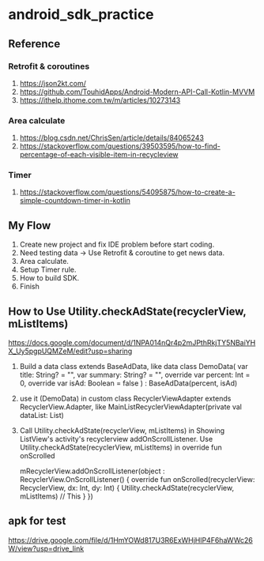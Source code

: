 # android_sdk_practice

## Reference

### Retrofit & coroutines

1. https://json2kt.com/
2. https://github.com/TouhidApps/Android-Modern-API-Call-Kotlin-MVVM
3. https://ithelp.ithome.com.tw/m/articles/10273143

### Area calculate

1. https://blog.csdn.net/ChrisSen/article/details/84065243
2. https://stackoverflow.com/questions/39503595/how-to-find-percentage-of-each-visible-item-in-recycleview

### Timer

1. https://stackoverflow.com/questions/54095875/how-to-create-a-simple-countdown-timer-in-kotlin

## My Flow

1. Create new project and fix IDE problem before start coding.
2. Need testing data -> Use Retrofit & coroutine to get news data.
3. Area calculate.
4. Setup Timer rule.
5. How to build SDK.
6. Finish

## How to Use Utility.checkAdState(recyclerView, mListItems)

https://docs.google.com/document/d/1NPA014nQr4p2mJPthRkjTY5NBaiYHX_Uy5pgpUQMZeM/edit?usp=sharing

1. Build a data class extends BaseAdData, like
   data class DemoData(
   var title: String? = "",
   var summary: String? = "",
   override var percent: Int = 0,
   override var isAd: Boolean = false
   ) : BaseAdData(percent, isAd)
2. use it (DemoData) in custom class RecyclerViewAdapter extends RecyclerView.Adapter, like
   MainListRecyclerViewAdapter(private val dataList: List<DemoData>)
3. Call Utility.checkAdState(recyclerView, mListItems) in Showing ListView's activity's recyclerview
   addOnScrollListener. Use Utility.checkAdState(recyclerView, mListItems) in override fun
   onScrolled

   mRecyclerView.addOnScrollListener(object : RecyclerView.OnScrollListener() {
   override fun onScrolled(recyclerView: RecyclerView, dx: Int, dy: Int) {
   Utility.checkAdState(recyclerView, mListItems) // This
   } })

## apk for test

https://drive.google.com/file/d/1HmYOWd817U3R6ExWHjHlP4F6haWWc26W/view?usp=drive_link
